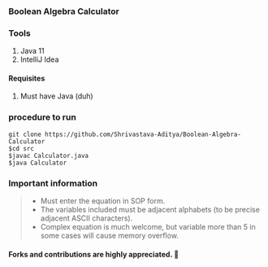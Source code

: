 ### Boolean Algebra Calculator

### Tools
1. Java 11
2. IntelliJ Idea

#### Requisites
1. Must have Java (duh)

### procedure to run

```
git clone https://github.com/Shrivastava-Aditya/Boolean-Algebra-Calculator
$cd src
$javac Calculator.java
$java Calculator

```
### Important information
>- Must enter the equation in SOP form.
>- The variables included must be adjacent alphabets (to be precise adjacent ASCII characters).
>- Complex equation is much welcome, but variable more than 5 in some cases will cause memory overflow.

#### Forks and contributions are highly appreciated. 🤍
